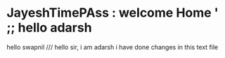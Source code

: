 # JayeshTimePAss : welcome Home '  ;; hello adarsh
 hello swapnil   ///  hello sir, i am adarsh i have done  changes in this text file
